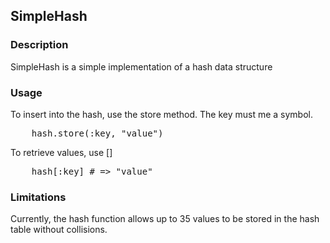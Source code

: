 ## SimpleHash

### Description

SimpleHash is a simple implementation of a hash data structure

### Usage

To insert into the hash, use the store method. The key must me a symbol.
<pre>
	hash.store(:key, "value")
</pre>

To retrieve values, use [] 
<pre>
	hash[:key] # => "value"
</pre>

### Limitations

Currently, the hash function allows up to 35 values to be stored in the hash table without collisions.

